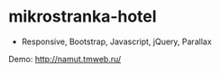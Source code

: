 # mikrostranka-hotel
* Responsive, Bootstrap, Javascript, jQuery, Parallax

Demo: http://namut.tmweb.ru/ 
